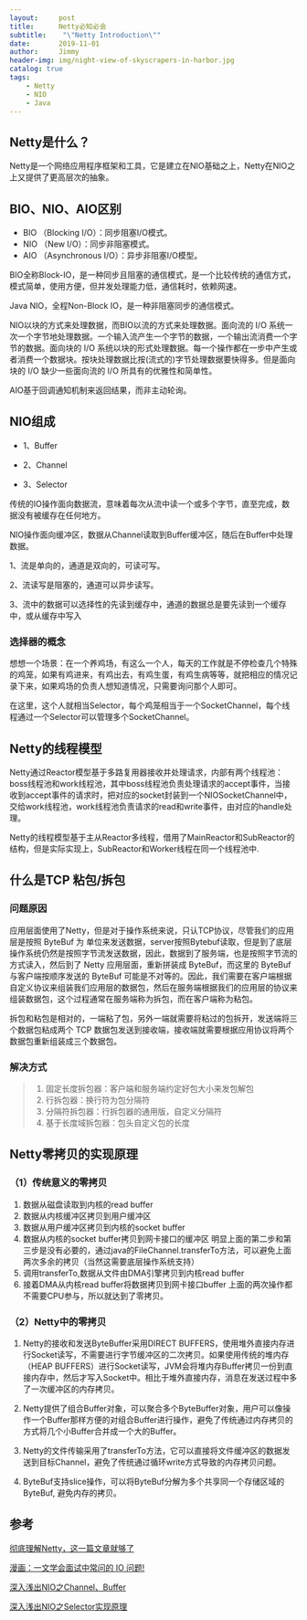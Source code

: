 ```yaml
---
layout:     post
title:      Netty必知必会
subtitle:    "\"Netty Introduction\""
date:       2019-11-01
author:     Jimmy
header-img: img/night-view-of-skyscrapers-in-harbor.jpg
catalog: true
tags:
    - Netty
    - NIO
    - Java
---
```



## Netty是什么？

Netty是一个网络应用程序框架和工具，它是建立在NIO基础之上，Netty在NIO之上又提供了更高层次的抽象。

## BIO、NIO、AIO区别

- BIO （Blocking I/O）：同步阻塞I/O模式。
- NIO （New I/O）：同步非阻塞模式。
- AIO （Asynchronous I/O）：异步非阻塞I/O模型。

BIO全称Block-IO，是一种同步且阻塞的通信模式，是一个比较传统的通信方式，模式简单，使用方便，但并发处理能力低，通信耗时，依赖网速。

Java NIO，全程Non-Block IO，是一种非阻塞同步的通信模式。

NIO以块的方式来处理数据，而BIO以流的方式来处理数据。面向流的 I/O 系统一次一个字节地处理数据。一个输入流产生一个字节的数据，一个输出流消费一个字节的数据。面向块的 I/O 系统以块的形式处理数据。每一个操作都在一步中产生或者消费一个数据块。按块处理数据比按(流式的)字节处理数据要快得多。但是面向块的 I/O 缺少一些面向流的 I/O 所具有的优雅性和简单性。

AIO基于回调通知机制来返回结果，而非主动轮询。

## NIO组成

- 1、Buffer

- 2、Channel 

- 3、Selector

传统的IO操作面向数据流，意味着每次从流中读一个或多个字节，直至完成，数据没有被缓存在任何地方。

NIO操作面向缓冲区，数据从Channel读取到Buffer缓冲区，随后在Buffer中处理数据。

1、流是单向的，通道是双向的，可读可写。 

2、流读写是阻塞的，通道可以异步读写。 

3、流中的数据可以选择性的先读到缓存中，通道的数据总是要先读到一个缓存中，或从缓存中写入

### 选择器的概念
想想一个场景：在一个养鸡场，有这么一个人，每天的工作就是不停检查几个特殊的鸡笼，如果有鸡进来，有鸡出去，有鸡生蛋，有鸡生病等等，就把相应的情况记录下来，如果鸡场的负责人想知道情况，只需要询问那个人即可。

在这里，这个人就相当Selector，每个鸡笼相当于一个SocketChannel，每个线程通过一个Selector可以管理多个SocketChannel。

## Netty的线程模型

Netty通过Reactor模型基于多路复用器接收并处理请求，内部有两个线程池：boss线程池和work线程池，其中boss线程池负责处理请求的accept事件，当接收到accept事件的请求时，把对应的socket封装到一个NIOSocketChannel中，交给work线程池，work线程池负责请求的read和write事件，由对应的handle处理。

Netty的线程模型基于主从Reactor多线程，借用了MainReactor和SubReactor的结构，但是实际实现上，SubReactor和Worker线程在同一个线程池中.

## 什么是TCP 粘包/拆包 
### 问题原因
应用层面使用了Netty，但是对于操作系统来说，只认TCP协议，尽管我们的应用层是按照 ByteBuf 为 单位来发送数据，server按照Bytebuf读取，但是到了底层操作系统仍然是按照字节流发送数据，因此，数据到了服务端，也是按照字节流的方式读入，然后到了 Netty 应用层面，重新拼装成 ByteBuf，而这里的 ByteBuf 与客户端按顺序发送的 ByteBuf 可能是不对等的。因此，我们需要在客户端根据自定义协议来组装我们应用层的数据包，然后在服务端根据我们的应用层的协议来组装数据包，这个过程通常在服务端称为拆包，而在客户端称为粘包。

拆包和粘包是相对的，一端粘了包，另外一端就需要将粘过的包拆开，发送端将三个数据包粘成两个 TCP 数据包发送到接收端，接收端就需要根据应用协议将两个数据包重新组装成三个数据包。

### 解决方式
> 1. 固定长度拆包器：客户端和服务端约定好包大小来发包解包
> 1. 行拆包器：换行符为包分隔符
> 1. 分隔符拆包器：行拆包器的通用版，自定义分隔符
> 1. 基于长度域拆包器：包头自定义包的长度

## Netty零拷贝的实现原理

### （1）传统意义的零拷贝
1. 数据从磁盘读取到内核的read buffer
2. 数据从内核缓冲区拷贝到用户缓冲区
3. 数据从用户缓冲区拷贝到内核的socket buffer
4. 数据从内核的socket buffer拷贝到网卡接口的缓冲区
明显上面的第二步和第三步是没有必要的，通过java的FileChannel.transferTo方法，可以避免上面两次多余的拷贝（当然这需要底层操作系统支持）
1. 调用transferTo,数据从文件由DMA引擎拷贝到内核read buffer
2. 接着DMA从内核read buffer将数据拷贝到网卡接口buffer
上面的两次操作都不需要CPU参与，所以就达到了零拷贝。

### （2）Netty中的零拷贝
1. Netty的接收和发送ByteBuffer采用DIRECT BUFFERS，使用堆外直接内存进行Socket读写，不需要进行字节缓冲区的二次拷贝。如果使用传统的堆内存（HEAP BUFFERS）进行Socket读写，JVM会将堆内存Buffer拷贝一份到直接内存中，然后才写入Socket中。相比于堆外直接内存，消息在发送过程中多了一次缓冲区的内存拷贝。

2. Netty提供了组合Buffer对象，可以聚合多个ByteBuffer对象，用户可以像操作一个Buffer那样方便的对组合Buffer进行操作，避免了传统通过内存拷贝的方式将几个小Buffer合并成一个大的Buffer。

3. Netty的文件传输采用了transferTo方法，它可以直接将文件缓冲区的数据发送到目标Channel，避免了传统通过循环write方式导致的内存拷贝问题。

4. ByteBuf支持slice操作，可以将ByteBuf分解为多个共享同一个存储区域的ByteBuf, 避免内存的拷贝。


## 参考

[彻底理解Netty，这一篇文章就够了](https://juejin.im/post/5bdaf8ea6fb9a0227b02275a)

[漫画：一文学会面试中常问的 IO 问题!](https://mp.weixin.qq.com/s/Gq8ABlEVolLW3wJ7vsSSFw)

[深入浅出NIO之Channel、Buffer](https://mp.weixin.qq.com/s?__biz=MzIwMzY1OTU1NQ==&mid=2247483792&idx=1&sn=bf48352a05d4727b69b9e3dd02663b91&chksm=96cd41dca1bac8caafb4f4a90fd1a6887c9e49fd221225080f657037ebe57c2e8cd438198c08&scene=21#wechat_redirect)

[深入浅出NIO之Selector实现原理](https://juejin.im/entry/5a422b75f265da430e4f6b99)
